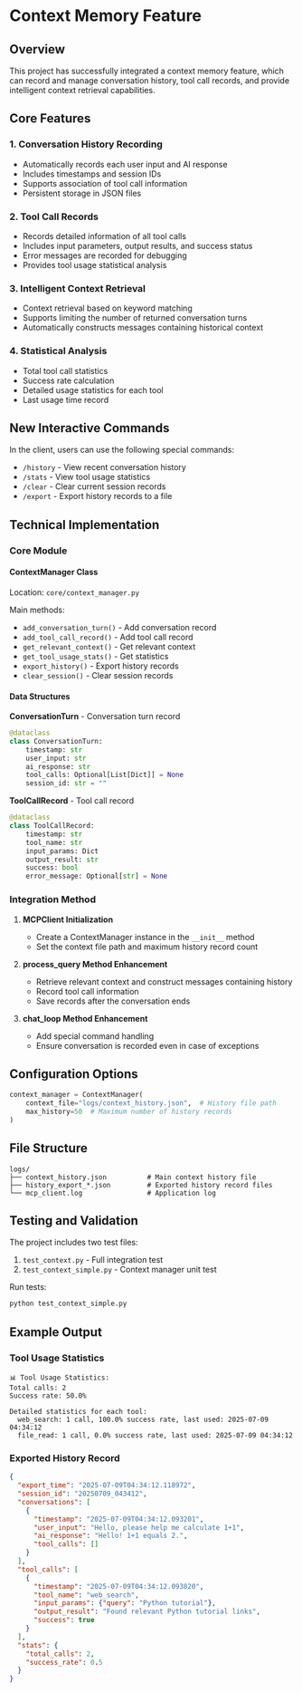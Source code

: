 # Context Memory Feature

## Overview

This project has successfully integrated a context memory feature, which can record and manage conversation history, tool call records, and provide intelligent context retrieval capabilities.

## Core Features

### 1. Conversation History Recording
- Automatically records each user input and AI response
- Includes timestamps and session IDs
- Supports association of tool call information
- Persistent storage in JSON files

### 2. Tool Call Records
- Records detailed information of all tool calls
- Includes input parameters, output results, and success status
- Error messages are recorded for debugging
- Provides tool usage statistical analysis

### 3. Intelligent Context Retrieval
- Context retrieval based on keyword matching
- Supports limiting the number of returned conversation turns
- Automatically constructs messages containing historical context

### 4. Statistical Analysis
- Total tool call statistics
- Success rate calculation
- Detailed usage statistics for each tool
- Last usage time record

## New Interactive Commands

In the client, users can use the following special commands:

- `/history` - View recent conversation history
- `/stats` - View tool usage statistics
- `/clear` - Clear current session records
- `/export` - Export history records to a file

## Technical Implementation

### Core Module

#### ContextManager Class
Location: `core/context_manager.py`

Main methods:
- `add_conversation_turn()` - Add conversation record
- `add_tool_call_record()` - Add tool call record
- `get_relevant_context()` - Get relevant context
- `get_tool_usage_stats()` - Get statistics
- `export_history()` - Export history records
- `clear_session()` - Clear session records

#### Data Structures

**ConversationTurn** - Conversation turn record
```python
@dataclass
class ConversationTurn:
    timestamp: str
    user_input: str
    ai_response: str
    tool_calls: Optional[List[Dict]] = None
    session_id: str = ""
```

**ToolCallRecord** - Tool call record
```python
@dataclass
class ToolCallRecord:
    timestamp: str
    tool_name: str
    input_params: Dict
    output_result: str
    success: bool
    error_message: Optional[str] = None
```

### Integration Method

1. **MCPClient Initialization**
   - Create a ContextManager instance in the `__init__` method
   - Set the context file path and maximum history record count

2. **process_query Method Enhancement**
   - Retrieve relevant context and construct messages containing history
   - Record tool call information
   - Save records after the conversation ends

3. **chat_loop Method Enhancement**
   - Add special command handling
   - Ensure conversation is recorded even in case of exceptions

## Configuration Options

```python
context_manager = ContextManager(
    context_file="logs/context_history.json",  # History file path
    max_history=50  # Maximum number of history records
)
```

## File Structure

```
logs/
├── context_history.json          # Main context history file
├── history_export_*.json         # Exported history record files
└── mcp_client.log                # Application log
```

## Testing and Validation

The project includes two test files:

1. `test_context.py` - Full integration test
2. `test_context_simple.py` - Context manager unit test

Run tests:
```bash
python test_context_simple.py
```

## Example Output

### Tool Usage Statistics
```
📊 Tool Usage Statistics:
Total calls: 2
Success rate: 50.0%

Detailed statistics for each tool:
  web_search: 1 call, 100.0% success rate, last used: 2025-07-09 04:34:12
  file_read: 1 call, 0.0% success rate, last used: 2025-07-09 04:34:12
```

### Exported History Record
```json
{
  "export_time": "2025-07-09T04:34:12.118972",
  "session_id": "20250709_043412",
  "conversations": [
    {
      "timestamp": "2025-07-09T04:34:12.093201",
      "user_input": "Hello, please help me calculate 1+1",
      "ai_response": "Hello! 1+1 equals 2.",
      "tool_calls": []
    }
  ],
  "tool_calls": [
    {
      "timestamp": "2025-07-09T04:34:12.093820",
      "tool_name": "web_search",
      "input_params": {"query": "Python tutorial"},
      "output_result": "Found relevant Python tutorial links",
      "success": true
    }
  ],
  "stats": {
    "total_calls": 2,
    "success_rate": 0.5
  }
}
```